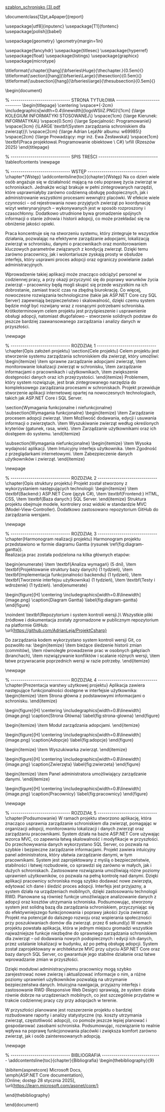 [szablon_schronisko (3).pdf](https://github.com/user-attachments/files/19109961/szablon_schronisko.3.pdf)


\documentclass[12pt,a4paper]{report}

\usepackage[utf8]{inputenc}
\usepackage[T1]{fontenc}
\usepackage[polish]{babel}

\usepackage{geometry}
\geometry{margin=1in}

\usepackage{fancyhdr}
\usepackage{titlesec}
\usepackage{hyperref}
\usepackage{float}
\usepackage{listings}
\usepackage{graphicx}
\usepackage{microtype}


\titleformat{\chapter}[hang]{\bfseries\Huge}{\thechapter.}{0.5em}{}
\titleformat{\section}[hang]{\bfseries\Large}{\thesection}{0.5em}{}
\titleformat{\subsection}[hang]{\bfseries\large}{\thesubsection}{0.5em}{}

\begin{document}

% ------------------------------ STRONA TYTUŁOWA ------------------------------
\begin{titlepage}
    \centering
    \vspace*{-2cm}
    \includegraphics[width=0.4\linewidth]{logoWSIiZ.PNG}\\[1cm]
    {\large KOLEGIUM INFORMATYKI STOSOWANEJ\\}
    \vspace{1cm}
    {\large Kierunek: INFORMATYKA\\}
    \vspace{0.5cm}
    {\large Specjalność: Programowanie\\}
    \vspace{3cm}
    {\LARGE \textbf{System zarządzania schroniskiem dla zwierząt}}\\
    \vspace{2cm}
    {\large Adrian Leja\\Nr albumu: w69985\\}
    \vspace{2cm}
    {\large Prowadzący: mgr inż. Ewa Żesławska\\}
    \vspace{1cm}
    \textbf{Praca projektowa\\ Programowanie obiektowe \\ C\#}
    \vfill
    {Rzeszów 2025}
\end{titlepage}

% ------------------------------ SPIS TREŚCI ------------------------------
\tableofcontents
\newpage

% ------------------------------ WSTĘP ------------------------------
\chapter*{Wstęp}
\addcontentsline{toc}{chapter}{Wstęp}
Na co dzień wiele osób angażuje się w działalność mającą na celu poprawę życia zwierząt w schroniskach. Jednakże wciąż brakuje w pełni zintegrowanych narzędzi, które usprawniałyby zarówno codzienną obsługę podopiecznych, jak i administrowanie wszystkimi procesami wewnątrz placówki. W efekcie wiele czynności – od rejestrowania nowo przyjętych zwierząt po koordynację wizyt weterynaryjnych – wykonywanych jest w sposób rozproszony i czasochłonny. Dodatkowo utrudnione bywa gromadzenie spójnych informacji o stanie zdrowia i historii adopcji, co może przekładać się na obniżenie jakości opieki.

Praca koncentruje się na stworzeniu systemu, który zintegruje te wszystkie działania, pozwalając na efektywne zarządzanie adopcjami, lokalizacją zwierząt w schronisku, danymi o pracownikach oraz monitorowaniem kluczowych parametrów związanych z kondycją zwierząt. Dzięki temu zarówno pracownicy, jak i wolontariusze zyskają prosty w obsłudze interfejs, który usprawni proces adopcji oraz ograniczy powielanie zadań administracyjnych.

Wprowadzenie takiej aplikacji może znacząco odciążyć personel w codziennej pracy, a przy okazji przyczynić się do poprawy warunków życia zwierząt – pracownicy będą mogli skupić się przede wszystkim na ich dobrostanie, zamiast tracić czas na zbędną biurokrację. Co więcej, nowoczesne rozwiązania technologiczne (takie jak ASP.NET Core czy SQL Server) zapewniają bezpieczeństwo i skalowalność, dzięki czemu system będzie mógł być rozwijany wraz z rosnącymi potrzebami schroniska. Krótkoterminowym celem projektu jest przyśpieszenie i usprawnienie obsługi adopcji, natomiast długofalowo – stworzenie solidnych podstaw do jeszcze bardziej zaawansowanego zarządzania i analizy danych w przyszłości.








\newpage

% ------------------------------ ROZDZIAŁ 1 ------------------------------
\chapter{Opis założeń projektu}
\section{Cele projektu}
Celem projektu jest stworzenie systemu zarządzania schroniskiem dla zwierząt, który umożliwi:
\begin{itemize}
    \item sprawne zarządzanie adopcjami zwierząt,
    \item monitorowanie lokalizacji zwierząt w schronisku,
    \item zarządzanie informacjami o pracownikach i użytkownikach,
    \item zwiększenie dostępności danych oraz ich przejrzystości.
\end{itemize}
Problemem, który system rozwiązuje, jest brak zintegrowanego narzędzia do kompleksowego zarządzania procesami w schroniskach. Projekt przewiduje stworzenie aplikacji internetowej opartej na nowoczesnych technologiach, takich jak ASP.NET Core i SQL Server.

\section{Wymagania funkcjonalne i niefunkcjonalne}
\subsection{Wymagania funkcjonalne}
\begin{itemize}
    \item Zarządzanie procesem adopcji zwierząt.
    \item Możliwość dodawania, edycji i usuwania informacji o zwierzętach.
    \item Wyszukiwanie zwierząt według określonych kryteriów (gatunek, rasa, wiek).
    \item Zarządzanie użytkownikami oraz ich dostępem do systemu.
\end{itemize}

\subsection{Wymagania niefunkcjonalne}
\begin{itemize}
    \item Wysoka wydajność aplikacji.
    \item Intuicyjny interfejs użytkownika.
    \item Zgodność z przeglądarkami internetowymi.
    \item Zabezpieczenie danych użytkowników i zwierząt.
\end{itemize}

\newpage

% ------------------------------ ROZDZIAŁ 2 ------------------------------
\chapter{Opis struktury projektu}
Projekt został stworzony z wykorzystaniem następujących technologii:
\begin{itemize}
    \item \textbf{Backend:} ASP.NET Core (język C\#), 
    \item \textbf{Frontend:} HTML, CSS,
    \item \textbf{Baza danych:} SQL Server.
\end{itemize}
Struktura projektu obejmuje modele, kontrolery oraz widoki w standardzie MVC (Model-View-Controller). Dodatkowo zastosowano repozytorium GitHub do zarządzania wersjami.

\newpage

% ------------------------------ ROZDZIAŁ 3 ------------------------------
\chapter{Harmonogram realizacji projektu}
Harmonogram projektu przedstawiono w formie diagramu Gantta (rysunek \ref{fig:diagram-gantta}).  
Realizacja prac została podzielona na kilka głównych etapów:

\begin{enumerate}
    \item \textbf{Analiza wymagań} (5 dni),
    \item \textbf{Projektowanie struktury bazy danych} (1 tydzień),
    \item \textbf{Implementacja funkcjonalności backendu} (1 tydzień),
    \item \textbf{Tworzenie interfejsu użytkownika} (1 tydzień),
    \item \textbf{Testy i wdrożenie} (1 tydzień).
\end{enumerate}

\begin{figure}[H]
    \centering
    \includegraphics[width=0.8\linewidth]{image.png}
    \caption{Diagram Gantta}
    \label{fig:diagram-gantta}
\end{figure}

\noindent
\textbf{Repozytorium i system kontroli wersji.}\\
Wszystkie pliki źródłowe i dokumentacja zostały zgromadzone w publicznym repozytorium na platformie GitHub:  
\url{https://github.com/AdrianLeja/ProjektCsharp}  

Do zarządzania kodem wykorzystano system kontroli wersji Git, co pozwoliło na:
\begin{itemize}
    \item bieżące śledzenie historii zmian (commitów),
    \item równoległe prowadzenie prac w osobnych gałęziach (branchach),
    \item rozwiązywanie konfliktów i scalanie różnych wersji,
    \item łatwe przywracanie poprzednich wersji w razie potrzeby.
\end{itemize}

\newpage

% ------------------------------ ROZDZIAŁ 4 ------------------------------
\chapter{Prezentacja warstwy użytkowej projektu}
Aplikacja zawiera następujące funkcjonalności dostępne w interfejsie użytkownika:
\begin{itemize}
    \item Strona główna z podstawowymi informacjami o schronisku.
\end{itemize}

\begin{figure}[H]
    \centering
    \includegraphics[width=0.8\linewidth]{image.png}
    \caption{Strona Główna}
    \label{fig:strona-glowna}
\end{figure}

\begin{itemize}
    \item Moduł zarządzania adopcjami.
\end{itemize}

\begin{figure}[H]
    \centering
    \includegraphics[width=0.8\linewidth]{image.png}
    \caption{Adopcje}
    \label{fig:adopcje}
\end{figure}

\begin{itemize}
    \item Wyszukiwarka zwierząt.
\end{itemize}

\begin{figure}[H]
    \centering
    \includegraphics[width=0.8\linewidth]{image.png}
    \caption{Zwierzęta}
    \label{fig:zwierzeta}
\end{figure}

\begin{itemize}
    \item Panel administratora umożliwiający zarządzanie danymi.
\end{itemize}

\begin{figure}[H]
    \centering
    \includegraphics[width=0.8\linewidth]{image.png}
    \caption{Pracownicy}
    \label{fig:pracownicy}
\end{figure}

\newpage

% ------------------------------ ROZDZIAŁ 5 ------------------------------
\chapter{Podsumowanie}
W ramach projektu stworzono aplikację, która znacząco usprawnia zarządzanie schroniskiem dla zwierząt, pomagając w organizacji adopcji, monitorowaniu lokalizacji i danych zwierząt oraz zarządzaniu pracownikami. System działa na bazie ASP.NET Core używając wzorca MVC, co zapewnia łatwą skalowalność i modyfikacje w przyszłości. Do przechowywania danych wykorzystano SQL Server, co pozwala na szybkie i bezpieczne zarządzanie informacjami. Projekt zawiera intuicyjny panel administratora, który ułatwia zarządzanie danymi, w tym pracownikami. System jest zaprojektowany z myślą o bezpieczeństwie, stabilności i łatwej rozbudowie, co sprawdzi się zarówno w małych, jak i dużych schroniskach. Zastosowane rozwiązania umożliwiają różne poziomy uprawnień użytkowników, co pozwala na pełną kontrolę nad danymi. Dzięki aplikacji pracownicy schroniska mogą szybko dodawać nowe zwierzęta, edytować ich dane i śledzić proces adopcji. Interfejs jest przyjazny, a system działa na urządzeniach mobilnych, dzięki zastosowaniu technologii RWD. Planowane są również funkcje umożliwiające analizowanie danych z adopcji oraz kosztów utrzymania schroniska. Podsumowując, stworzony system jest solidną bazą dla zarządzania schroniskiem, przyczyniając się do efektywniejszego funkcjonowania i poprawy jakości życia zwierząt. Projekt ma potencjał do dalszego rozwoju oraz wspierania społeczności przy poszukiwaniach domów dla zwierząt. przez 6 sekund(y)
W ramach projektu powstała aplikacja, która w jednym miejscu gromadzi wszystkie najważniejsze funkcje niezbędne do sprawnego zarządzania schroniskiem dla zwierząt – od dodawania nowych podopiecznych i edycji ich danych, przez ustalanie lokalizacji w budynku, aż po pełną obsługę adopcji. System został zaprojektowany w architekturze MVC przy użyciu ASP.NET Core oraz bazy danych SQL Server, co gwarantuje jego stabilne działanie oraz łatwe wprowadzanie zmian w przyszłości.

Dzięki modułowi administracyjnemu pracownicy mogą szybko zarejestrować nowe zwierzę i aktualizować informacje o nim, a różne poziomy uprawnień użytkowników pozwalają na utrzymanie bezpieczeństwa danych. Intuicyjna nawigacja, przyjazny interfejs i zastosowanie RWD (Responsive Web Design) sprawiają, że system działa równie dobrze na urządzeniach mobilnych, co jest szczególnie przydatne w trakcie codziennej pracy czy przy adopcjach w terenie.

W przyszłości planowane jest rozszerzenie projektu o bardziej rozbudowane raporty i analizy statystyczne (np. koszty utrzymania zwierząt, częstotliwość adopcji), co pomoże jeszcze lepiej planować i gospodarować zasobami schroniska. Podsumowując, rozwiązanie to realnie wpływa na poprawę funkcjonowania placówki i zwiększa komfort zarówno zwierząt, jak i osób zainteresowanych adopcją.

\newpage

% ------------------------------ BIBLIOGRAFIA ------------------------------
\addcontentsline{toc}{chapter}{Bibliografia}
\begin{thebibliography}{9}

\bibitem{aspnetcore}
Microsoft Docs,  
\emph{ASP.NET Core documentation},  
[Online; dostęp 28 stycznia 2025],  
\url{https://learn.microsoft.com/aspnet/core/}


\end{thebibliography}

\end{document}
